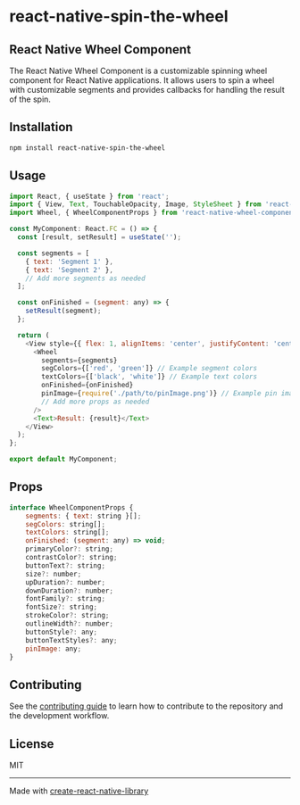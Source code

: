 # react-native-spin-the-wheel

## React Native Wheel Component

The React Native Wheel Component is a customizable spinning wheel component for React Native applications. It allows users to spin a wheel with customizable segments and provides callbacks for handling the result of the spin.

## Installation

```sh
npm install react-native-spin-the-wheel
```

## Usage

```js
import React, { useState } from 'react';
import { View, Text, TouchableOpacity, Image, StyleSheet } from 'react-native';
import Wheel, { WheelComponentProps } from 'react-native-wheel-component';

const MyComponent: React.FC = () => {
  const [result, setResult] = useState('');

  const segments = [
    { text: 'Segment 1' },
    { text: 'Segment 2' },
    // Add more segments as needed
  ];

  const onFinished = (segment: any) => {
    setResult(segment);
  };

  return (
    <View style={{ flex: 1, alignItems: 'center', justifyContent: 'center' }}>
      <Wheel
        segments={segments}
        segColors={['red', 'green']} // Example segment colors
        textColors={['black', 'white']} // Example text colors
        onFinished={onFinished}
        pinImage={require('./path/to/pinImage.png')} // Example pin image
        // Add more props as needed
      />
      <Text>Result: {result}</Text>
    </View>
  );
};

export default MyComponent;

```

## Props

```js
interface WheelComponentProps {
    segments: { text: string }[];
    segColors: string[];
    textColors: string[];
    onFinished: (segment: any) => void;
    primaryColor?: string;
    contrastColor?: string;
    buttonText?: string;
    size?: number;
    upDuration?: number;
    downDuration?: number;
    fontFamily?: string;
    fontSize?: string;
    strokeColor?: string;
    outlineWidth?: number;
    buttonStyle?: any;
    buttonTextStyles?: any;
    pinImage: any;
}
```

## Contributing

See the [contributing guide](CONTRIBUTING.md) to learn how to contribute to the repository and the development workflow.

## License

MIT

---

Made with [create-react-native-library](https://github.com/callstack/react-native-builder-bob)
